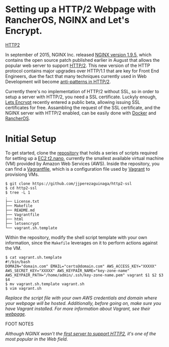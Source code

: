# Setting up a HTTP/2 Webpage with RancherOS, NGINX and Let's Encrypt.

[HTTP2](https://assets.jjperezaguinaga.com/articles/v1/http2-rancheros-nginx-letsencrypt/RancherOS_HTTP2.jpg)

In september of 2015, NGINX Inc. released [NGINX version 1.9.5][NGINX], which contains the open source patch published earlier in August that allows the popular web server to support [HTTP/2][HTTP2-Slides]. This new version of the HTTP protocol contains major upgrades over HTTP/1.1 that are key for Front End Engineers, due the fact that many techniques currently used in Web Development will become [anti-patterns in HTTP/2][Cloudflare-WebDev].

Currently there's no implementation of HTTP/2 without SSL, so in order to setup a server with HTTP/2, you need a SSL certificate. Luckyly enough, [Lets Encrypt][LetsEncrypt] recently entered a public beta, allowing issuing SSL certificates for free. Assambling the request of the SSL certificate, and the NGINX server with HTTP/2 enabled, can be easily done with [Docker][Docker] and [RancherOS][RancherOS].

# Initial Setup

To get started, clone the [repository](https://github.com/jjperezaguinaga/http2-ssl) that holds a series of scripts required for setting up a [EC2 t2.nano](https://aws.amazon.com/blogs/aws/ec2-update-t2-nano-instances-now-available/), currently the smallest available virtual machine (VM) provided by Amazon Web Services (AWS). Inside the repository, you can find a [Vagrantfile](https://docs.vagrantup.com/v2/vagrantfile/), which is a configuration file used by [Vagrant](https://www.vagrantup.com/) to provisiong VMs.

```
$ git clone https://github.com/jjperezaguinaga/http2-ssl
$ cd http2-ssl
$ tree -L 1
.
├── License.txt
├── Makefile
├── README.md
├── Vagrantfile
├── html
├── letsencrypt
└── vagrant.sh.template
```

Within the repository, modify the shell script template with your own information, since the `Makefile` leverages on it to perform actions against the VM.

```
$ cat vagrant.sh.template
#!/bin/bash
DOMAIN="domain.com" EMAIL="certs@domain.com" AWS_ACCESS_KEY="XXXXX" AWS_SECRET_KEY="XXXXX" AWS_KEYPAIR_NAME="key-zone-name" AWS_KEYPAIR_PATH="/home/admin/.ssh/key-zone-name.pem" vagrant $1 $2 $3 $4
$ mv vagrant.sh.template vagrant.sh
$ vim vagrant.sh
```
*Replace the script file with your own AWS credentials and domain where your webpage will be hosted. Additionally, before going on, make sure you have Vagrant installed. For more information about Vagrant, see their [webpage](https://www.vagrantup.com/).*



FOOT NOTES

*Although NGINX wasn't the [first server to support HTTP2][HTTP2-Implementations], it's one of the most popular in the Web field.*


[NGINX]: https://www.nginx.com/blog/nginx-1-9-5/
[HTTP2-Slides]: https://docs.google.com/presentation/d/1r7QXGYOLCh4fcUq0jDdDwKJWNqWK1o4xMtYpKZCJYjM/present?slide=id.p19
[Cloudflare-HTTP2]: https://www.cloudflare.com/http2/what-is-http2/
[Cloudflare-WebDev]: https://blog.cloudflare.com/http-2-for-web-developers/
[Cloudflare-SPDY]: https://blog.cloudflare.com/introducing-http2/
[HTTP2-Book]: http://hpbn.co/http2
[HTTP2-Implementations]: https://github.com/http2/http2-spec/wiki/Implementations
[LetsEncrypt]: https://letsencrypt.org/
[LetsEncrypt-Repo]: https://github.com/letsencrypt/letsencrypt
[RancherOS]: http://rancher.com/rancher-os/
[Docker]: http://www.docker.io/



